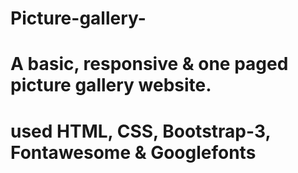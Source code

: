# Picture-gallery-
# A basic, responsive & one paged picture gallery website.
# used HTML, CSS, Bootstrap-3, Fontawesome & Googlefonts


